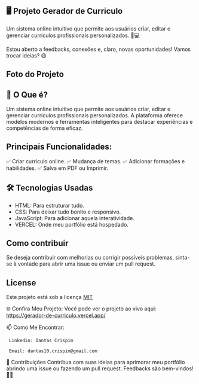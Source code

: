  ## 🖥️ Projeto Gerador de Curriculo
  Um sistema online intuitivo que permite aos usuários criar, editar e gerenciar currículos profissionais personalizados. 🎉💻

  
  Estou aberto a feedbacks, conexões e, claro, novas oportunidades! Vamos trocar ideias? 😃

 ## Foto do Projeto

   


 ## 🚀 O Que é?

Um sistema online intuitivo que permite aos usuários criar, editar e gerenciar currículos profissionais personalizados. 
A plataforma oferece modelos modernos e ferramentas inteligentes para destacar experiências e competências de forma eficaz.

## Principais Funcionalidades:

✅ Criar curriculo online.
✅ Mudança de temas.
✅ Adicionar formações e habilidades.
✅ Salva em PDF ou Imprimir.

## 🛠️ Tecnologias Usadas
  - HTML: Para estruturar tudo.
  - CSS: Para deixar tudo bonito e responsivo.
  - JavaScript: Para adicionar aquela interatividade.
  - VERCEL: Onde meu portfólio está hospedado.
  
## Como contribuir

   Se deseja contribuir com melhorias ou corrigir possíveis problemas, sinta-se à vontade para abrir uma issue ou enviar um pull request.

## License
  Este projeto está sob a licença [MIT](https://choosealicense.com/licenses/mit/)

  🌐 Confira Meu Projeto: 
    Você pode ver o projeto ao vivo aqui: https://gerador-de-curriculo.vercel.app/

📫 Como Me Encontrar: 

     Linkedin: Dantas Crispim

     Email: dantas10.crispim@gmail.com

📝 Contribuições Contribua com suas ideias para aprimorar meu portfólio abrindo uma issue ou fazendo um pull request. Feedbacks são bem-vindos! 🌟🚀
